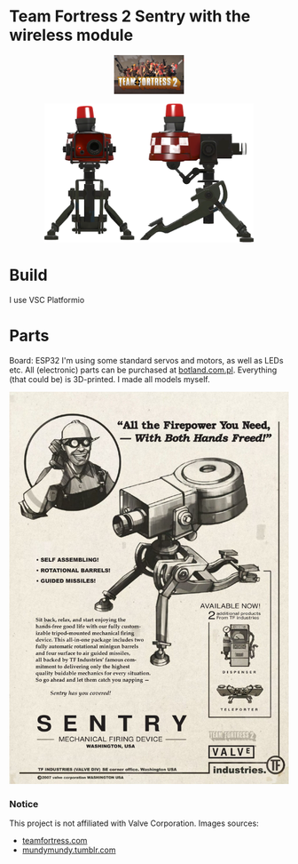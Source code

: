 # Team Fortress 2 Sentry with the wireless module

<p align="center">
<img src="images/banner.jpg" alt="banner" height="70">
</p>
<p align="center">
    <img src="images/raw-sentry.png" alt="sentry" height="250">
</p>

# Build

I use VSC Platformio

# Parts

Board: ESP32
I'm using some standard servos and motors, as well as LEDs etc. 
All (electronic) parts can be purchased at [botland.com.pl](https://www.botland.com/pl).
Everything (that could be) is 3D-printed. I made all models myself.


<p align="center">
    <img src="images/manual.jpg" alt="manual"">
</p>

### Notice

This project is not affiliated with Valve Corporation.
Images sources:
- [teamfortress.com](https://www.teamfortress.com)
- [mundymundy.tumblr.com](https://mundymundy.tumblr.com/post/672858009940213760/hello-can-you-do-general-relationship-headcanons)
